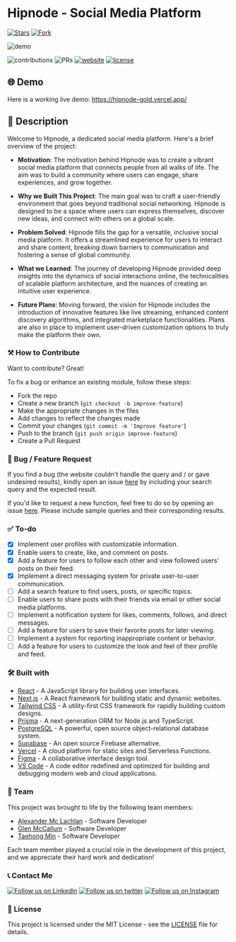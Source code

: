 # Hipnode - Social Media Platform

<!-- [![Latest release](https://img.shields.io/github/v/release/TyeStanley/hipnode?label=Latest%20release&style=social)](https://hipnode-gold.vercel.app/)
[![GitHub commits](https://img.shields.io/github/commits-since/TyeStanley/hipnode/v1.5.0.svg?style=social)](https://hipnode-gold.vercel.app/) -->

[![Stars](https://img.shields.io/github/stars/TyeStanley/hipnode?style=social)](https://hipnode-gold.vercel.app/)
[![Fork](https://img.shields.io/github/forks/TyeStanley/hipnode?style=social)](https://hipnode-gold.vercel.app/)

![demo](https://cdn.discordapp.com/attachments/571883066017185802/1199257200305119302/Screenshot_2024-01-22_at_11.39.35_PM.png?ex=65c1e24d&is=65af6d4d&hm=d07bffd7b57e0eaede6be11c97c591e7c4202187107b646070cb2f945762a453&)

![contributions](https://img.shields.io/badge/all_contributors-1-orange.svg)
![PRs](https://img.shields.io/badge/PRs-welcome-ff69b4.svg?style=shields)
[![website](https://img.shields.io/website-up-down-green-red/http/shields.io.svg)](https://hipnode-gold.vercel.app/)
[![license](https://img.shields.io/badge/license-MIT-blue.svg)](LICENSE)

## 🌐 Demo

Here is a working live demo: https://hipnode-gold.vercel.app/

## 📝 Description

Welcome to Hipnode, a dedicated social media platform. Here's a brief overview of the project:

- **Motivation**: The motivation behind Hipnode was to create a vibrant social media platform that connects people from all walks of life. The aim was to build a community where users can engage, share experiences, and grow together.

- **Why we Built This Project**: The main goal was to craft a user-friendly environment that goes beyond traditional social networking. Hipnode is designed to be a space where users can express themselves, discover new ideas, and connect with others on a global scale.

- **Problem Solved**: Hipnode fills the gap for a versatile, inclusive social media platform. It offers a streamlined experience for users to interact and share content, breaking down barriers to communication and fostering a sense of global community.

- **What we Learned**: The journey of developing Hipnode provided deep insights into the dynamics of social interactions online, the technicalities of scalable platform architecture, and the nuances of creating an intuitive user experience.

- **Future Plans**: Moving forward, the vision for Hipnode includes the introduction of innovative features like live streaming, enhanced content discovery algorithms, and integrated marketplace functionalities. Plans are also in place to implement user-driven customization options to truly make the platform their own.

### ⚒️ How to Contribute

Want to contribute? Great!

To fix a bug or enhance an existing module, follow these steps:

- Fork the repo
- Create a new branch (`git checkout -b improve-feature`)
- Make the appropriate changes in the files
- Add changes to reflect the changes made
- Commit your changes (`git commit -m 'Improve feature'`)
- Push to the branch (`git push origin improve-feature`)
- Create a Pull Request

### 📩 Bug / Feature Request

If you find a bug (the website couldn't handle the query and / or gave undesired results), kindly open an issue [here](https://github.com/TyeStanley/hipnode/issues/new) by including your search query and the expected result.

If you'd like to request a new function, feel free to do so by opening an issue [here](https://github.com/TyeStanley/hipnode/issues/new). Please include sample queries and their corresponding results.

### ✅ To-do

- [x] Implement user profiles with customizable information.
- [x] Enable users to create, like, and comment on posts.
- [x] Add a feature for users to follow each other and view followed users' posts on their feed.
- [x] Implement a direct messaging system for private user-to-user communication.
- [ ] Add a search feature to find users, posts, or specific topics.
- [ ] Enable users to share posts with their friends via email or other social media platforms.
- [ ] Implement a notification system for likes, comments, follows, and direct messages.
- [ ] Add a feature for users to save their favorite posts for later viewing.
- [ ] Implement a system for reporting inappropriate content or behavior.
- [ ] Add a feature for users to customize the look and feel of their profile and feed.

### 🛠️ Built with

- [React](https://reactjs.org/) - A JavaScript library for building user interfaces.
- [Next.js](https://nextjs.org/) - A React framework for building static and dynamic websites.
- [Tailwind CSS](https://tailwindcss.com/) - A utility-first CSS framework for rapidly building custom designs.
- [Prisma](https://www.prisma.io/) - A next-generation ORM for Node.js and TypeScript.
- [PostgreSQL](https://www.postgresql.org/) - A powerful, open source object-relational database system.
- [Supabase](https://supabase.com/) - An open source Firebase alternative.
- [Vercel](https://vercel.com/) - A cloud platform for static sites and Serverless Functions.
- [Figma](https://www.figma.com/) - A collaborative interface design tool.
- [VS Code](https://code.visualstudio.com/) - A code editor redefined and optimized for building and debugging modern web and cloud applications.

### 🚀 Team

This project was brought to life by the following team members:

- [Alexander Mc Lachlan](https://github.com/AlexDjangoX) - Software Developer
- [Glen McCallum](https://github.com/glenmac90) - Software Developer
- [Taehong Min](https://github.com/DevTaehong) - Software Developer

Each team member played a crucial role in the development of this project, and we appreciate their hard work and dedication!

### 📞 Contact Me

[![Follow us on LinkedIn](https://img.shields.io/badge/LinkedIn-TyeStanley-blue?style=flat&logo=linkedin&logoColor=b0c0c0&labelColor=363D44)](https://www.linkedin.com/in/tye-stanley/)
[![Follow us on twitter](https://img.shields.io/twitter/follow/tye_stanley.svg?style=social)](https://twitter.com/intent/follow?screen_name=tye_stanley)
[![Follow us on Instagram](https://img.shields.io/badge/Instagram-tstanley090-grey?style=flat&logo=instagram&logoColor=b0c0c0&labelColor=8134af)](https://www.instagram.com/tstanley090)

### 📜 License

This project is licensed under the MIT License - see the [LICENSE](LICENSE) file for details.


